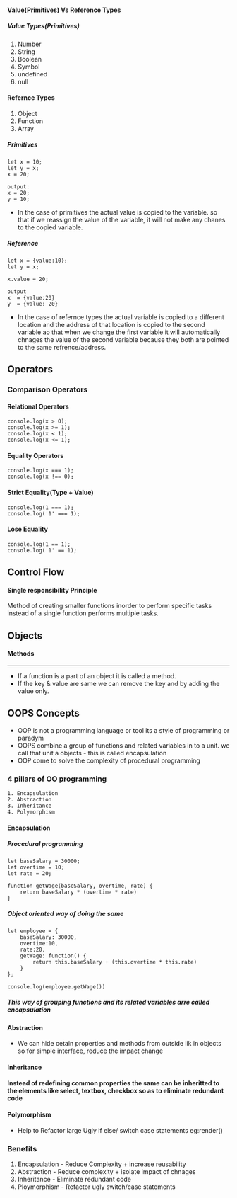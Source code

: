 #### Value(Primitives) Vs Reference Types

##### Value Types(Primitives)
1. Number
2. String
3. Boolean
4. Symbol
5. undefined
6. null

#### Refernce Types
1. Object
2. Function
3. Array

##### Primitives
```
let x = 10;
let y = x;
x = 20;

output:
x = 20;
y = 10;
```
* In the case of primitives the actual value is copied to the variable. so that if we reassign the value of the variable, it will not make any chanes to the  copied variable.

##### Reference
```
let x = {value:10};
let y = x;

x.value = 20;

output
x  = {value:20}
y  = {value: 20}
```

* In the case of refernce types the actual variable is copied to a different location and the address of that location is copied to the second variable ao that when we change the first variable it will automatically chnages the value of the second variable because they both are pointed to the same refrence/address.

## Operators
### Comparison Operators

#### Relational Operators
```
console.log(x > 0);
console.log(x >= 1);
console.log(x < 1);
console.log(x <= 1);
```

#### Equality Operators
```
console.log(x === 1);
console.log(x !== 0);
```
#### Strict Equality(Type + Value)
```
console.log(1 === 1); 
console.log('1' === 1);
```

#### Lose Equality
```
console.log(1 == 1);
console.log('1' == 1);
```

## Control Flow
#### Single responsibility Principle
Method of creating smaller functions inorder to perform specific tasks instead of a single function performs multiple tasks.

## Objects
#### Methods
------------
* If  a function is a part of an object it is called a method.
* If  the key & value are same we can remove the key and by adding the value only.

















## OOPS Concepts

* OOP is not a programming language or tool its a style of programming or paradym
* OOPS combine a group of functions and related variables in to a unit. we call that unit a objects - this is called encapsulation
* OOP come to solve the complexity of procedural programming

### 4 pillars of OO programming
    1. Encapsulation
    2. Abstraction
    3. Inheritance
    4. Polymorphism


####  Encapsulation

##### Procedural programming
```
let baseSalary = 30000;
let overtime = 10;
let rate = 20;

function getWage(baseSalary, overtime, rate) {
    return baseSalary * (overtime * rate)
}
```

##### Object oriented way of doing the same
```
let employee = {
    baseSalary: 30000,
    overtime:10,
    rate:20,
    getWage: function() {
        return this.baseSalary + (this.overtime * this.rate)
    }
};

console.log(employee.getWage())
```

##### This way of grouping functions and its related variables arre called encapsulation


#### Abstraction
* We can hide cetain properties and methods from outside lik in objects so for simple interface, reduce the impact change

#### Inheritance
#### Instead of redefining common properties the same can be inheritted to the elements like select, textbox, checkbox so as to eliminate redundant code

#### Polymorphism
* Help to Refactor large Ugly if else/ switch case statements eg:render()


### Benefits
1. Encapsulation    - Reduce Complexity + increase reusability
2. Abstraction      - Reduce complexity + isolate impact of chnages
3. Inheritance      - Eliminate redundant code
4. Ploymorphism     - Refactor ugly switch/case statements


